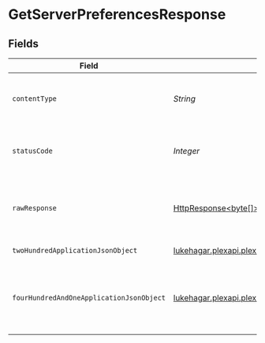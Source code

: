 # GetServerPreferencesResponse


## Fields

| Field                                                                                                                                                   | Type                                                                                                                                                    | Required                                                                                                                                                | Description                                                                                                                                             |
| ------------------------------------------------------------------------------------------------------------------------------------------------------- | ------------------------------------------------------------------------------------------------------------------------------------------------------- | ------------------------------------------------------------------------------------------------------------------------------------------------------- | ------------------------------------------------------------------------------------------------------------------------------------------------------- |
| `contentType`                                                                                                                                           | *String*                                                                                                                                                | :heavy_check_mark:                                                                                                                                      | HTTP response content type for this operation                                                                                                           |
| `statusCode`                                                                                                                                            | *Integer*                                                                                                                                               | :heavy_check_mark:                                                                                                                                      | HTTP response status code for this operation                                                                                                            |
| `rawResponse`                                                                                                                                           | [HttpResponse<byte[]>](https://docs.oracle.com/en/java/javase/11/docs/api/java.net.http/java/net/http/HttpResponse.html)                                | :heavy_check_mark:                                                                                                                                      | Raw HTTP response; suitable for custom response parsing                                                                                                 |
| `twoHundredApplicationJsonObject`                                                                                                                       | [lukehagar.plexapi.plexapi.models.operations.GetServerPreferencesResponseBody](../../models/operations/GetServerPreferencesResponseBody.md)             | :heavy_minus_sign:                                                                                                                                      | Server Preferences                                                                                                                                      |
| `fourHundredAndOneApplicationJsonObject`                                                                                                                | [lukehagar.plexapi.plexapi.models.operations.GetServerPreferencesServerResponseBody](../../models/operations/GetServerPreferencesServerResponseBody.md) | :heavy_minus_sign:                                                                                                                                      | Unauthorized - Returned if the X-Plex-Token is missing from the header or query.                                                                        |